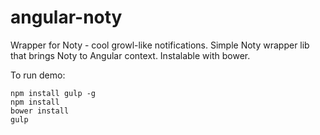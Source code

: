 angular-noty
============

Wrapper for Noty - cool growl-like notifications. 
Simple Noty wrapper lib that brings Noty to Angular context. Instalable with bower.

To run demo: 

```
npm install gulp -g
npm install
bower install
gulp

```


